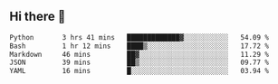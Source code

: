 ## Hi there 👋

<!--START_SECTION:waka-->

```txt
Python       3 hrs 41 mins   █████████████▓░░░░░░░░░░░   54.09 %
Bash         1 hr 12 mins    ████▒░░░░░░░░░░░░░░░░░░░░   17.72 %
Markdown     46 mins         ██▓░░░░░░░░░░░░░░░░░░░░░░   11.29 %
JSON         39 mins         ██▒░░░░░░░░░░░░░░░░░░░░░░   09.77 %
YAML         16 mins         █░░░░░░░░░░░░░░░░░░░░░░░░   03.94 %
```

<!--END_SECTION:waka-->

<!--
**OliverShang/OliverShang** is a ✨ _special_ ✨ repository because its `README.md` (this file) appears on your GitHub profile.

Here are some ideas to get you started:

- 🔭 I’m currently working on ...
- 🌱 I’m currently learning ...
- 👯 I’m looking to collaborate on ...
- 🤔 I’m looking for help with ...
- 💬 Ask me about ...
- 📫 How to reach me: ...
- 😄 Pronouns: ...
- ⚡ Fun fact: ...
-->
